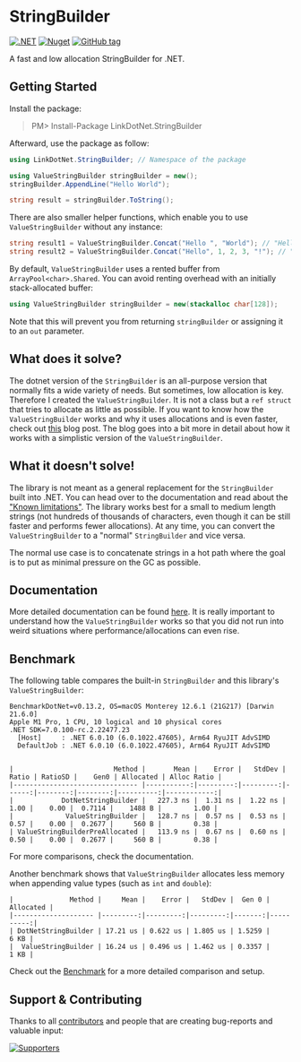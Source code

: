 # StringBuilder

[![.NET](https://github.com/linkdotnet/StringBuilder/actions/workflows/dotnet.yml/badge.svg)](https://github.com/linkdotnet/StringBuilder/actions/workflows/dotnet.yml)
[![Nuget](https://img.shields.io/nuget/dt/LinkDotNet.StringBuilder?style=flat-square)](https://www.nuget.org/packages/LinkDotNet.StringBuilder/)
[![GitHub tag](https://img.shields.io/github/v/tag/linkdotnet/StringBuilder?include_prereleases&logo=github&style=flat-square)](https://github.com/linkdotnet/StringBuilder/releases)

A fast and low allocation StringBuilder for .NET.

## Getting Started
Install the package:
> PM> Install-Package LinkDotNet.StringBuilder

Afterward, use the package as follow:
```csharp
using LinkDotNet.StringBuilder; // Namespace of the package

using ValueStringBuilder stringBuilder = new();
stringBuilder.AppendLine("Hello World");

string result = stringBuilder.ToString();
```

There are also smaller helper functions, which enable you to use `ValueStringBuilder` without any instance:
```csharp
string result1 = ValueStringBuilder.Concat("Hello ", "World"); // "Hello World"
string result2 = ValueStringBuilder.Concat("Hello", 1, 2, 3, "!"); // "Hello123!"
```

By default, `ValueStringBuilder` uses a rented buffer from `ArrayPool<char>.Shared`.
You can avoid renting overhead with an initially stack-allocated buffer:
```csharp
using ValueStringBuilder stringBuilder = new(stackalloc char[128]);
```
Note that this will prevent you from returning `stringBuilder` or assigning it to an `out` parameter.

## What does it solve?
The dotnet version of the `StringBuilder` is an all-purpose version that normally fits a wide variety of needs.
But sometimes, low allocation is key. Therefore I created the `ValueStringBuilder`. It is not a class but a `ref struct` that tries to allocate as little as possible.
If you want to know how the `ValueStringBuilder` works and why it uses allocations and is even faster, check out [this](https://steven-giesel.com/blogPost/4cada9a7-c462-4133-ad7f-e8b671987896) blog post.
The blog goes into a bit more in detail about how it works with a simplistic version of the `ValueStringBuilder`.

## What it doesn't solve!
The library is not meant as a general replacement for the `StringBuilder` built into .NET. You can head over to the documentation and read about the ["Known limitations"](https://linkdotnet.github.io/StringBuilder/articles/known_limitations.html).
The library works best for a small to medium length strings (not hundreds of thousands of characters, even though it can be still faster and performs fewer allocations). At any time, you can convert the `ValueStringBuilder` to a "normal" `StringBuilder` and vice versa.

The normal use case is to concatenate strings in a hot path where the goal is to put as minimal pressure on the GC as possible.

## Documentation
More detailed documentation can be found [here](https://linkdotnet.github.io/StringBuilder). It is really important to understand how the `ValueStringBuilder` works so that you did not run into weird situations where performance/allocations can even rise.

## Benchmark

The following table compares the built-in `StringBuilder` and this library's `ValueStringBuilder`:

```no-class
BenchmarkDotNet=v0.13.2, OS=macOS Monterey 12.6.1 (21G217) [Darwin 21.6.0]
Apple M1 Pro, 1 CPU, 10 logical and 10 physical cores
.NET SDK=7.0.100-rc.2.22477.23
  [Host]     : .NET 6.0.10 (6.0.1022.47605), Arm64 RyuJIT AdvSIMD
  DefaultJob : .NET 6.0.10 (6.0.1022.47605), Arm64 RyuJIT AdvSIMD


|                         Method |       Mean |    Error |   StdDev | Ratio | RatioSD |    Gen0 | Allocated | Alloc Ratio |
|------------------------------- |-----------:|---------:|---------:|------:|--------:|--------:|----------:|------------:|
|            DotNetStringBuilder |   227.3 ns |  1.31 ns |  1.22 ns |  1.00 |    0.00 |  0.7114 |    1488 B |        1.00 |
|             ValueStringBuilder |   128.7 ns |  0.57 ns |  0.53 ns |  0.57 |    0.00 |  0.2677 |     560 B |        0.38 |
| ValueStringBuilderPreAllocated |   113.9 ns |  0.67 ns |  0.60 ns |  0.50 |    0.00 |  0.2677 |     560 B |        0.38 |
```

For more comparisons, check the documentation.

Another benchmark shows that `ValueStringBuilder` allocates less memory when appending value types (such as `int` and `double`):

```no-class
|              Method |     Mean |    Error |   StdDev |  Gen 0 | Allocated |
|-------------------- |---------:|---------:|---------:|-------:|----------:|
| DotNetStringBuilder | 17.21 us | 0.622 us | 1.805 us | 1.5259 |      6 KB |
|  ValueStringBuilder | 16.24 us | 0.496 us | 1.462 us | 0.3357 |      1 KB |
```

Check out the [Benchmark](tests/LinkDotNet.StringBuilder.Benchmarks) for a more detailed comparison and setup.

## Support & Contributing

Thanks to all [contributors](https://github.com/linkdotnet/StringBuilder/graphs/contributors) and people that are creating bug-reports and valuable input:

<a href="https://github.com/linkdotnet/StringBuilder/graphs/contributors">
  <img src="https://contrib.rocks/image?repo=linkdotnet/StringBuilder" alt="Supporters" />
</a>